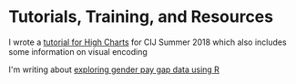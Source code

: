 # Tutorials, Training, and Resources

I wrote a [tutorial for High Charts](https://sophiewarnes.github.io/Training/Highcharts.html "High Charts Tutorial") for CIJ Summer 2018 which also includes some information on visual encoding

I'm writing about [exploring gender pay gap data using R](https://sophiewarnes.github.io/Training/RGenderPayGap.html "Exploring gender pay gap data using R")
